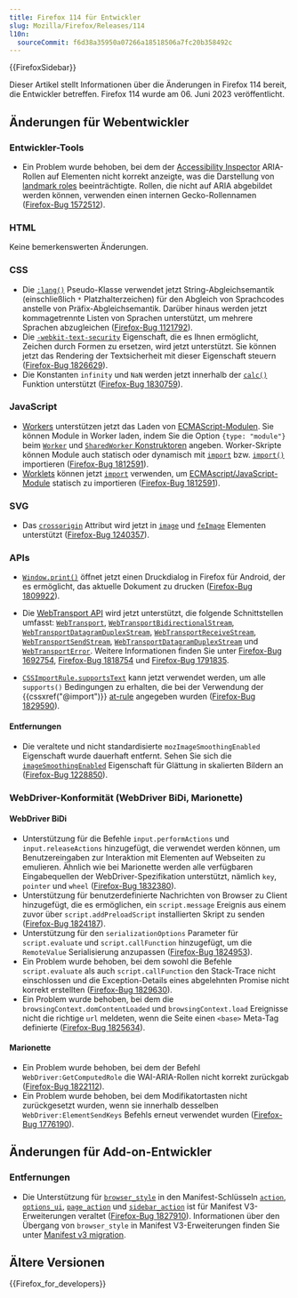 ```yaml
---
title: Firefox 114 für Entwickler
slug: Mozilla/Firefox/Releases/114
l10n:
  sourceCommit: f6d38a35950a07266a18518506a7fc20b358492c
---
```


{{FirefoxSidebar}}

Dieser Artikel stellt Informationen über die Änderungen in Firefox 114 bereit, die Entwickler betreffen. Firefox 114 wurde am 06. Juni 2023 veröffentlicht.

## Änderungen für Webentwickler

### Entwickler-Tools

- Ein Problem wurde behoben, bei dem der [Accessibility Inspector](https://firefox-source-docs.mozilla.org/devtools-user/accessibility_inspector/index.html) ARIA-Rollen auf Elementen nicht korrekt anzeigte, was die Darstellung von [landmark roles](/de/docs/Web/Accessibility/ARIA/Roles/landmark_role) beeinträchtigte.
  Rollen, die nicht auf ARIA abgebildet werden können, verwenden einen internen Gecko-Rollennamen ([Firefox-Bug 1572512](https://bugzil.la/1572512)).

### HTML

Keine bemerkenswerten Änderungen.

### CSS

- Die [`:lang()`](/de/docs/Web/CSS/:lang) Pseudo-Klasse verwendet jetzt String-Abgleichsemantik (einschließlich `*` Platzhalterzeichen) für den Abgleich von Sprachcodes anstelle von Präfix-Abgleichsemantik.
  Darüber hinaus werden jetzt kommagetrennte Listen von Sprachen unterstützt, um mehrere Sprachen abzugleichen ([Firefox-Bug 1121792](https://bugzil.la/1121792)).
- Die [`-webkit-text-security`](/de/docs/Web/CSS/-webkit-text-security) Eigenschaft, die es Ihnen ermöglicht, Zeichen durch Formen zu ersetzen, wird jetzt unterstützt. Sie können jetzt das Rendering der Textsicherheit mit dieser Eigenschaft steuern ([Firefox-Bug 1826629](https://bugzil.la/1826629)).
- Die Konstanten `infinity` und `NaN` werden jetzt innerhalb der [`calc()`](/de/docs/Web/CSS/calc) Funktion unterstützt ([Firefox-Bug 1830759](https://bugzil.la/1830759)).

### JavaScript

- [Workers](/de/docs/Web/API/Web_Workers_API) unterstützen jetzt das Laden von [ECMAScript-Modulen](/de/docs/Web/JavaScript/Guide/Modules).
  Sie können Module in Worker laden, indem Sie die Option `{type: "module"}` beim [`Worker`](/de/docs/Web/API/Worker/Worker#type) und [`SharedWorker` Konstruktoren](/de/docs/Web/API/SharedWorker/SharedWorker#type) angeben.
  Worker-Skripte können Module auch statisch oder dynamisch mit [`import`](/de/docs/Web/JavaScript/Reference/Statements/import) bzw. [`import()`](/de/docs/Web/JavaScript/Reference/Operators/import) importieren ([Firefox-Bug 1812591](https://bugzil.la/1812591)).
- [Worklets](/de/docs/Web/API/Worklet) können jetzt [`import`](/de/docs/Web/JavaScript/Reference/Statements/import) verwenden, um [ECMAscript/JavaScript-Module](/de/docs/Web/JavaScript/Guide/Modules) statisch zu importieren ([Firefox-Bug 1812591](https://bugzil.la/1812591)).

### SVG

- Das [`crossorigin`](/de/docs/Web/SVG/Attribute/crossorigin) Attribut wird jetzt in [`image`](/de/docs/Web/SVG/Element/image) und [`feImage`](/de/docs/Web/SVG/Element/feImage) Elementen unterstützt ([Firefox-Bug 1240357](https://bugzil.la/1240357)).

### APIs

- [`Window.print()`](/de/docs/Web/API/Window/print) öffnet jetzt einen Druckdialog in Firefox für Android, der es ermöglicht, das aktuelle Dokument zu drucken ([Firefox-Bug 1809922](https://bugzil.la/1809922)).
- Die [WebTransport API](/de/docs/Web/API/WebTransport_API) wird jetzt unterstützt, die folgende Schnittstellen umfasst: [`WebTransport`](/de/docs/Web/API/WebTransport), [`WebTransportBidirectionalStream`](/de/docs/Web/API/WebTransportBidirectionalStream), [`WebTransportDatagramDuplexStream`](/de/docs/Web/API/WebTransportDatagramDuplexStream), [`WebTransportReceiveStream`](/de/docs/Web/API/WebTransportReceiveStream), [`WebTransportSendStream`](/de/docs/Web/API/WebTransportSendStream), [`WebTransportDatagramDuplexStream`](/de/docs/Web/API/WebTransportDatagramDuplexStream) und [`WebTransportError`](/de/docs/Web/API/WebTransportError).
  Weitere Informationen finden Sie unter [Firefox-Bug 1692754](https://bugzil.la/1692754), [Firefox-Bug 1818754](https://bugzil.la/1818754) und [Firefox-Bug 1791835](https://bugzil.la/1791835).

- [`CSSImportRule.supportsText`](/de/docs/Web/API/CSSImportRule/supportsText) kann jetzt verwendet werden, um alle `supports()` Bedingungen zu erhalten, die bei der Verwendung der {{cssxref("@import")}} [at-rule](/de/docs/Web/CSS/At-rule) angegeben wurden ([Firefox-Bug 1829590](https://bugzil.la/1829590)).

#### Entfernungen

- Die veraltete und nicht standardisierte `mozImageSmoothingEnabled` Eigenschaft wurde dauerhaft entfernt.
  Sehen Sie sich die [`imageSmoothingEnabled`](/de/docs/Web/API/CanvasRenderingContext2D/imageSmoothingEnabled) Eigenschaft für Glättung in skalierten Bildern an ([Firefox-Bug 1228850](https://bugzil.la/1228850)).

### WebDriver-Konformität (WebDriver BiDi, Marionette)

#### WebDriver BiDi

- Unterstützung für die Befehle `input.performActions` und `input.releaseActions` hinzugefügt, die verwendet werden können, um Benutzereingaben zur Interaktion mit Elementen auf Webseiten zu emulieren. Ähnlich wie bei Marionette werden alle verfügbaren Eingabequellen der WebDriver-Spezifikation unterstützt, nämlich `key`, `pointer` und `wheel` ([Firefox-Bug 1832380](https://bugzil.la/1832380)).
- Unterstützung für benutzerdefinierte Nachrichten von Browser zu Client hinzugefügt, die es ermöglichen, ein `script.message` Ereignis aus einem zuvor über `script.addPreloadScript` installierten Skript zu senden ([Firefox-Bug 1824187](https://bugzil.la/1824187)).
- Unterstützung für den `serializationOptions` Parameter für `script.evaluate` und `script.callFunction` hinzugefügt, um die `RemoteValue` Serialisierung anzupassen ([Firefox-Bug 1824953](https://bugzil.la/1824953)).
- Ein Problem wurde behoben, bei dem sowohl die Befehle `script.evaluate` als auch `script.callFunction` den Stack-Trace nicht einschlossen und die Exception-Details eines abgelehnten Promise nicht korrekt erstellten ([Firefox-Bug 1829630](https://bugzil.la/1829630)).
- Ein Problem wurde behoben, bei dem die `browsingContext.domContentLoaded` und `browsingContext.load` Ereignisse nicht die richtige `url` meldeten, wenn die Seite einen `<base>` Meta-Tag definierte ([Firefox-Bug 1825634](https://bugzil.la/1825634)).

#### Marionette

- Ein Problem wurde behoben, bei dem der Befehl `WebDriver:GetComputedRole` die WAI-ARIA-Rollen nicht korrekt zurückgab ([Firefox-Bug 1822112](https://bugzil.la/1822112)).
- Ein Problem wurde behoben, bei dem Modifikatortasten nicht zurückgesetzt wurden, wenn sie innerhalb desselben `WebDriver:ElementSendKeys` Befehls erneut verwendet wurden ([Firefox-Bug 1776190](https://bugzil.la/1776190)).

## Änderungen für Add-on-Entwickler

### Entfernungen

- Die Unterstützung für [`browser_style`](/de/docs/Mozilla/Add-ons/WebExtensions/user_interface/Browser_styles) in den Manifest-Schlüsseln [`action`](/de/docs/Mozilla/Add-ons/WebExtensions/manifest.json/action), [`options_ui`](/de/docs/Mozilla/Add-ons/WebExtensions/manifest.json/options_ui), [`page_action`](/de/docs/Mozilla/Add-ons/WebExtensions/manifest.json/page_action) und [`sidebar_action`](/de/docs/Mozilla/Add-ons/WebExtensions/manifest.json/sidebar_action) ist für Manifest V3-Erweiterungen veraltet ([Firefox-Bug 1827910](https://bugzil.la/1827910)). Informationen über den Übergang von `browser_style` in Manifest V3-Erweiterungen finden Sie unter [Manifest v3 migration](/de/docs/Mozilla/Add-ons/WebExtensions/user_interface/Browser_styles#manifest_v3_migration).

## Ältere Versionen

{{Firefox_for_developers}}
